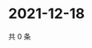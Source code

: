 # 2021-12-18

共 0 条

<!-- BEGIN WEIBO -->
<!-- 最后更新时间 Sat Dec 18 2021 03:01:05 GMT+0800 (China Standard Time) -->

<!-- END WEIBO -->
